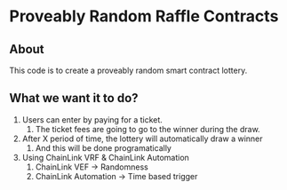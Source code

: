 # Proveably Random Raffle Contracts


## About

This code is to create a proveably random smart contract lottery.

## What we want it to do?

1. Users can enter by paying for a ticket.
    1. The ticket fees are going to go to the winner during the draw.
2. After X period of time, the lottery will automatically draw a winner
    1. And this will be done programatically
3. Using ChainLink VRF & ChainLink Automation
    1. ChainLink VEF -> Randomness 
    2. ChainLink Automation -> Time based trigger